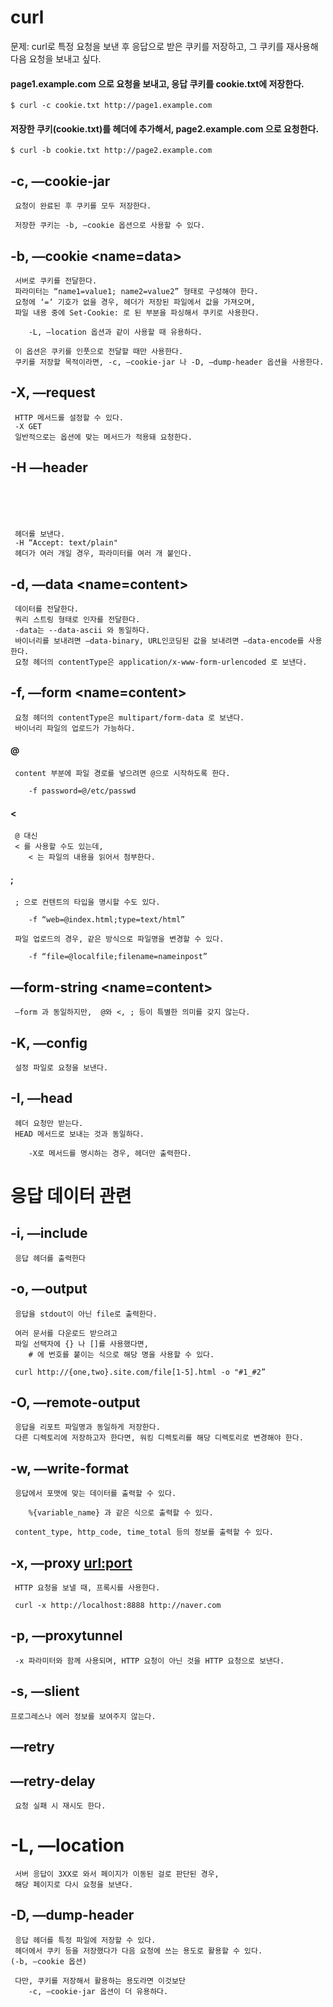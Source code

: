 # curl

문제:
    curl로 특정 요청을 보낸 후 응답으로 받은 쿠키를 저장하고, 그 쿠키를 재사용해 다음 요청을 보내고 싶다.

#### page1.example.com 으로 요청을 보내고, 응답 쿠키를 cookie.txt에 저장한다.

    $ curl -c cookie.txt http://page1.example.com


####  저장한 쿠키(cookie.txt)를 헤더에 추가해서, page2.example.com 으로 요청한다.
    $ curl -b cookie.txt http://page2.example.com


## -c, —cookie-jar <filename>

     요청이 완료된 후 쿠키를 모두 저장한다.

     저장한 쿠키는 -b, —cookie 옵션으로 사용할 수 있다. 
## -b, —cookie <name=data>
     서버로 쿠키를 전달한다.
     파라미터는 “name1=value1; name2=value2” 형태로 구성해야 한다.
     요청에 ‘=‘ 기호가 없을 경우, 헤더가 저장된 파일에서 값을 가져오며,
     파일 내용 중에 Set-Cookie: 로 된 부분을 파싱해서 쿠키로 사용한다.

        -L, —location 옵션과 같이 사용할 때 유용하다.

     이 옵션은 쿠키를 인풋으로 전달할 때만 사용한다.
     쿠키를 저장할 목적이라면, -c, —cookie-jar 나 -D, —dump-header 옵션을 사용한다.

## -X, —request <command>
     HTTP 메서드를 설정할 수 있다.
     -X GET
     일반적으로는 옵션에 맞는 메서드가 적용돼 요청한다.

## -H —header <header>
     헤더를 보낸다.
     -H “Accept: text/plain"
     헤더가 여러 개일 경우, 파라미터를 여러 개 붙인다. 

## -d, —data <name=content>
     데이터를 전달한다.
     쿼리 스트링 형태로 인자를 전달한다.
     -data는 --data-ascii 와 동일하다.
     바이너리를 보내려면 —data-binary, URL인코딩된 값을 보내려면 —data-encode를 사용한다.
     요청 헤더의 contentType은 application/x-www-form-urlencoded 로 보낸다.


## -f, —form <name=content>
     요청 헤더의 contentType은 multipart/form-data 로 보낸다.
     바이너리 파일의 업로드가 가능하다.

#### @
     content 부분에 파일 경로를 넣으려면 @으로 시작하도록 한다.

        -f password=@/etc/passwd

#### <
     @ 대신 
     < 를 사용할 수도 있는데, 
        < 는 파일의 내용을 읽어서 첨부한다.
#### ;
     ; 으로 컨텐트의 타입을 명시할 수도 있다.

        -f “web=@index.html;type=text/html”

     파일 업로드의 경우, 같은 방식으로 파일명을 변경할 수 있다.

        -f “file=@localfile;filename=nameinpost”

## —form-string <name=content>
     —form 과 동일하지만,  @와 <, ; 등이 특별한 의미를 갖지 않는다.

## -K, —config <config file>
     설정 파일로 요청을 보낸다.

## -I, —head
     헤더 요청만 받는다.
     HEAD 메서드로 보내는 것과 동일하다.

        -X로 메서드를 명시하는 경우, 헤더만 출력한다. 



# 응답 데이터 관련

## -i, —include
     응답 헤더를 출력한다

## -o, —output <file>
     응답을 stdout이 아닌 file로 출력한다.

     여러 문서를 다운로드 받으려고 
     파일 선택자에 {} 나 []를 사용했다면, 
        # 에 번호를 붙이는 식으로 해당 명을 사용할 수 있다.

     curl http://{one,two}.site.com/file[1-5].html -o "#1_#2”

## -O, —remote-output
     응답을 리포트 파일명과 동일하게 저장한다.
     다른 디렉토리에 저장하고자 한다면, 워킹 디렉토리를 해당 디렉토리로 변경해야 한다.

## -w, —write-format <format>
     응답에서 포맷에 맞는 데이터를 출력할 수 있다. 

        %{variable_name} 과 같은 식으로 출력할 수 있다.

     content_type, http_code, time_total 등의 정보를 출력할 수 있다.

## -x, —proxy <url:port>
     HTTP 요청을 보낼 때, 프록시를 사용한다.

     curl -x http://localhost:8888 http://naver.com


## -p, —proxytunnel
     -x 파라미터와 함께 사용되며, HTTP 요청이 아닌 것을 HTTP 요청으로 보낸다.

## -s, —slient
    프로그레스나 에러 정보를 보여주지 않는다.

## —retry <num>
## —retry-delay <seconds>
     요청 실패 시 재시도 한다.


# -L, —location
     서버 응답이 3XX로 와서 페이지가 이동된 걸로 판단된 경우,
     해당 페이지로 다시 요청을 보낸다.

## -D, —dump-header <file name>
     응답 헤더를 특정 파일에 저장할 수 있다.
     헤더에서 쿠키 등을 저장했다가 다음 요청에 쓰는 용도로 활용할 수 있다. 
    (-b, —cookie 옵션)

     다만, 쿠키를 저장해서 활용하는 용도라면 이것보단 
        -c, —cookie-jar 옵션이 더 유용하다.

